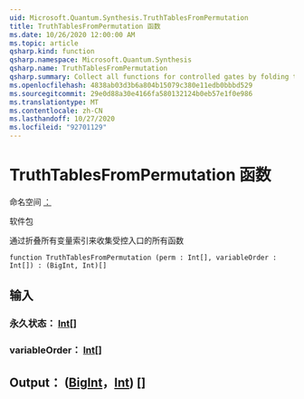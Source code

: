 ```yaml
---
uid: Microsoft.Quantum.Synthesis.TruthTablesFromPermutation
title: TruthTablesFromPermutation 函数
ms.date: 10/26/2020 12:00:00 AM
ms.topic: article
qsharp.kind: function
qsharp.namespace: Microsoft.Quantum.Synthesis
qsharp.name: TruthTablesFromPermutation
qsharp.summary: Collect all functions for controlled gates by folding through all variable indexes
ms.openlocfilehash: 4838ab03d3b6a804b15079c380e11edb0bbbd529
ms.sourcegitcommit: 29e0d88a30e4166fa580132124b0eb57e1f0e986
ms.translationtype: MT
ms.contentlocale: zh-CN
ms.lasthandoff: 10/27/2020
ms.locfileid: "92701129"
---
```

# <a name="truthtablesfrompermutation-function"></a>TruthTablesFromPermutation 函数

命名空间 [：](xref:Microsoft.Quantum.Synthesis)

软件包 [](https://nuget.org/packages/)


通过折叠所有变量索引来收集受控入口的所有函数

```qsharp
function TruthTablesFromPermutation (perm : Int[], variableOrder : Int[]) : (BigInt, Int)[]
```


## <a name="input"></a>输入

### <a name="perm--int"></a>永久状态： [Int](xref:microsoft.quantum.lang-ref.int)[]




### <a name="variableorder--int"></a>variableOrder： [Int](xref:microsoft.quantum.lang-ref.int)[]





## <a name="output--bigintint"></a>Output： ([BigInt](xref:microsoft.quantum.lang-ref.bigint)，[Int](xref:microsoft.quantum.lang-ref.int)) []

